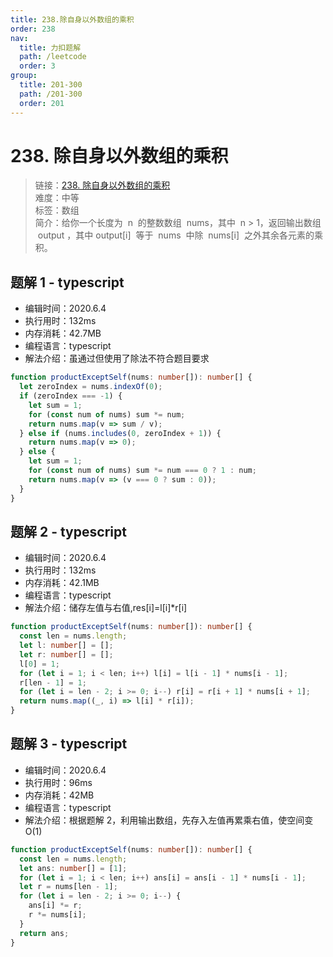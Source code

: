 ```yaml
---
title: 238.除自身以外数组的乘积
order: 238
nav:
  title: 力扣题解
  path: /leetcode
  order: 3
group:
  title: 201-300
  path: /201-300
  order: 201
---
```


# 238. 除自身以外数组的乘积

> 链接：[238. 除自身以外数组的乘积](https://leetcode-cn.com/problems/product-of-array-except-self/)  
> 难度：中等  
> 标签：数组  
> 简介：给你一个长度为  n  的整数数组  nums，其中  n > 1，返回输出数组  output ，其中 output[i]  等于  nums  中除  nums[i]  之外其余各元素的乘积。

## 题解 1 - typescript

- 编辑时间：2020.6.4
- 执行用时：132ms
- 内存消耗：42.7MB
- 编程语言：typescript
- 解法介绍：虽通过但使用了除法不符合题目要求

```typescript
function productExceptSelf(nums: number[]): number[] {
  let zeroIndex = nums.indexOf(0);
  if (zeroIndex === -1) {
    let sum = 1;
    for (const num of nums) sum *= num;
    return nums.map(v => sum / v);
  } else if (nums.includes(0, zeroIndex + 1)) {
    return nums.map(v => 0);
  } else {
    let sum = 1;
    for (const num of nums) sum *= num === 0 ? 1 : num;
    return nums.map(v => (v === 0 ? sum : 0));
  }
}
```

## 题解 2 - typescript

- 编辑时间：2020.6.4
- 执行用时：132ms
- 内存消耗：42.1MB
- 编程语言：typescript
- 解法介绍：储存左值与右值,res[i]=l[i]\*r[i]

```typescript
function productExceptSelf(nums: number[]): number[] {
  const len = nums.length;
  let l: number[] = [];
  let r: number[] = [];
  l[0] = 1;
  for (let i = 1; i < len; i++) l[i] = l[i - 1] * nums[i - 1];
  r[len - 1] = 1;
  for (let i = len - 2; i >= 0; i--) r[i] = r[i + 1] * nums[i + 1];
  return nums.map((_, i) => l[i] * r[i]);
}
```

## 题解 3 - typescript

- 编辑时间：2020.6.4
- 执行用时：96ms
- 内存消耗：42MB
- 编程语言：typescript
- 解法介绍：根据题解 2，利用输出数组，先存入左值再累乘右值，使空间变 O(1)

```typescript
function productExceptSelf(nums: number[]): number[] {
  const len = nums.length;
  let ans: number[] = [1];
  for (let i = 1; i < len; i++) ans[i] = ans[i - 1] * nums[i - 1];
  let r = nums[len - 1];
  for (let i = len - 2; i >= 0; i--) {
    ans[i] *= r;
    r *= nums[i];
  }
  return ans;
}
```
